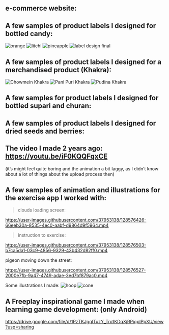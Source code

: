 ## e-commerce website:

## A few samples of product labels I designed for bottled candy:
![orange](https://user-images.githubusercontent.com/37953138/128577067-5b9fd67a-c1a4-4e39-a843-cab9e12b731d.png)
![litchi](https://user-images.githubusercontent.com/37953138/128577073-42e544d0-168c-4f70-958c-ea5897d01b18.png)
![pineapple](https://user-images.githubusercontent.com/37953138/128577103-0dea5e63-4aee-4c22-8621-edafd89fdc63.png)
![label design final](https://user-images.githubusercontent.com/37953138/128577679-9161190b-5f74-42ce-b1b5-b3ba0283d4b9.jpeg)

## A few samples of product labels I designed for a merchandised product (Khakra):
![Chowmein Khakra](https://user-images.githubusercontent.com/37953138/128577527-18a49f4a-82a5-4831-9201-cfd3daaf5079.png)
![Pani Puri Khakra](https://user-images.githubusercontent.com/37953138/128577534-0920cdad-5db3-4ed3-9163-87a54c2fc225.png)
![Pudina Khakra](https://user-images.githubusercontent.com/37953138/128577540-70d9301a-1750-4a8d-b5d9-9c4548b49c51.png)

## A few samples for product labels I designed for bottled supari and churan:



## A few samples of product labels I designed for dried seeds and berries:

## The video I made 2 years ago: https://youtu.be/iF0KQQFqxCE

(it’s might feel quite boring and the animation a bit laggy, as I didn’t know about a lot of things about the upload process then)


## A few samples of animation and illustrations for the exercise app I worked with:

> clouds loading screen:

https://user-images.githubusercontent.com/37953138/128576426-66eeb30a-8535-4ec0-aabf-d9864d9f5964.mp4


> instruction to exercise: 

https://user-images.githubusercontent.com/37953138/128576503-b7ca5da1-03c9-4856-9329-43b432d82ff0.mp4



pigeon moving down the street: 

https://user-images.githubusercontent.com/37953138/128576527-2000e7fb-9a47-4749-adae-3ed7bf879ac0.mp4



Some illustrations I made:
![hoop](https://user-images.githubusercontent.com/37953138/128575552-f7663575-a05c-49ee-bd78-47da63238fb7.png)
![cone](https://user-images.githubusercontent.com/37953138/128575558-4f0e51ce-1b5e-41e7-98cc-11125b6235c4.png)


## A Freeplay inspirational game I made when learning game development: (only Android)
https://drive.google.com/file/d/1PzTKJgqITuzY_Tro1KDqXjRPiqpIPpXU/view?usp=sharing
